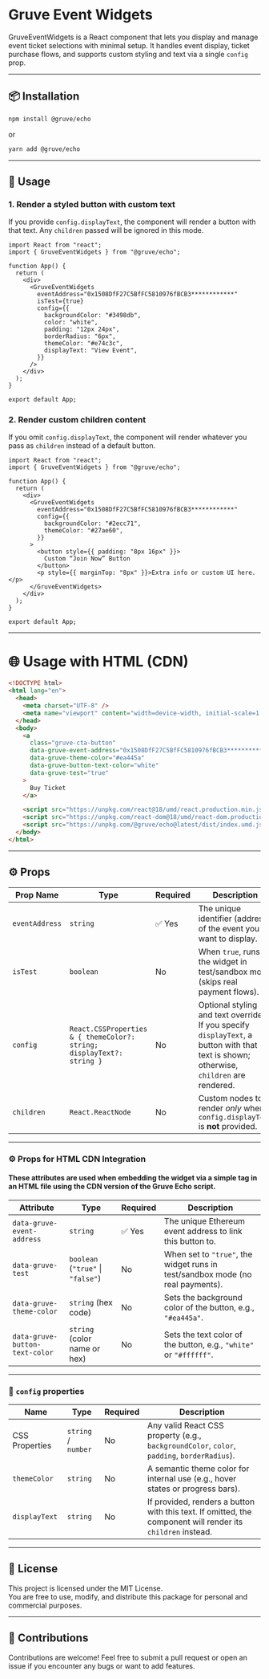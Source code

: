# Gruve Event Widgets

GruveEventWidgets is a React component that lets you display and manage event ticket selections with minimal setup. It handles event display, ticket purchase flows, and supports custom styling and text via a single `config` prop.

---

## 📦 Installation

```bash
npm install @gruve/echo
```

or

```bash
yarn add @gruve/echo
```

---

## 🚀 Usage

### 1. Render a styled button with custom text

If you provide `config.displayText`, the component will render a button with that text. Any `children` passed will be ignored in this mode.

```tsx
import React from "react";
import { GruveEventWidgets } from "@gruve/echo";

function App() {
  return (
    <div>
      <GruveEventWidgets
        eventAddress="0x1508DfF27C5BfFC5810976fBCB3************"
        isTest={true}
        config={{
          backgroundColor: "#3498db",
          color: "white",
          padding: "12px 24px",
          borderRadius: "6px",
          themeColor: "#e74c3c",
          displayText: "View Event",
        }}
      />
    </div>
  );
}

export default App;
```

### 2. Render custom children content

If you omit `config.displayText`, the component will render whatever you pass as `children` instead of a default button.

```tsx
import React from "react";
import { GruveEventWidgets } from "@gruve/echo";

function App() {
  return (
    <div>
      <GruveEventWidgets
        eventAddress="0x1508DfF27C5BfFC5810976fBCB3************"
        config={{
          backgroundColor: "#2ecc71",
          themeColor: "#27ae60",
        }}
      >
        <button style={{ padding: "8px 16px" }}>
          Custom “Join Now” Button
        </button>
        <p style={{ marginTop: "8px" }}>Extra info or custom UI here.</p>
      </GruveEventWidgets>
    </div>
  );
}

export default App;
```

---

# 🌐 Usage with HTML (CDN)

```html
<!DOCTYPE html>
<html lang="en">
  <head>
    <meta charset="UTF-8" />
    <meta name="viewport" content="width=device-width, initial-scale=1.0" />
  </head>
  <body>
    <a
      class="gruve-cta-button"
      data-gruve-event-address="0x1508DfF27C5BfFC5810976fBCB3************"
      data-gruve-theme-color="#ea445a"
      data-gruve-button-text-color="white"
      data-gruve-test="true"
    >
      Buy Ticket
    </a>

    <script src="https://unpkg.com/react@18/umd/react.production.min.js"></script>
    <script src="https://unpkg.com/react-dom@18/umd/react-dom.production.min.js"></script>
    <script src="https://unpkg.com/@gruve/echo@latest/dist/index.umd.js"></script>
  </body>
</html>
```

---

## ⚙️ Props

| Prop Name      | Type                                                                  | Required | Description                                                                                                                              |
| -------------- | --------------------------------------------------------------------- | -------- | ---------------------------------------------------------------------------------------------------------------------------------------- |
| `eventAddress` | `string`                                                              | ✅ Yes   | The unique identifier (address) of the event you want to display.                                                                        |
| `isTest`       | `boolean`                                                             | No       | When `true`, runs the widget in test/sandbox mode (skips real payment flows).                                                            |
| `config`       | `React.CSSProperties & { themeColor?: string; displayText?: string }` | No       | Optional styling and text overrides. If you specify `displayText`, a button with that text is shown; otherwise, `children` are rendered. |
| `children`     | `React.ReactNode`                                                     | No       | Custom nodes to render _only_ when `config.displayText` is **not** provided.                                                             |

---

### ⚙️ Props for HTML CDN Integration

#### These attributes are used when embedding the widget via a simple <a> tag in an HTML file using the CDN version of the Gruve Echo script.

| Attribute                      | Type                              | Required | Description                                                                    |
| ------------------------------ | --------------------------------- | -------- | ------------------------------------------------------------------------------ |
| `data-gruve-event-address`     | `string`                          | ✅ Yes   | The unique Ethereum event address to link this button to.                      |
| `data-gruve-test`              | `boolean` (`"true"` \| `"false"`) | No       | When set to `"true"`, the widget runs in test/sandbox mode (no real payments). |
| `data-gruve-theme-color`       | `string` (hex code)               | No       | Sets the background color of the button, e.g., `"#ea445a"`.                    |
| `data-gruve-button-text-color` | `string` (color name or hex)      | No       | Sets the text color of the button, e.g., `"white"` or `"#ffffff"`.             |

---

### 📐 `config` properties

| Name           | Type                | Required | Description                                                                                                 |
| -------------- | ------------------- | -------- | ----------------------------------------------------------------------------------------------------------- |
| CSS Properties | `string` / `number` | No       | Any valid React CSS property (e.g., `backgroundColor`, `color`, `padding`, `borderRadius`).                 |
| `themeColor`   | `string`            | No       | A semantic theme color for internal use (e.g., hover states or progress bars).                              |
| `displayText`  | `string`            | No       | If provided, renders a button with this text. If omitted, the component will render its `children` instead. |

---

## 📜 License

This project is licensed under the MIT License.  
You are free to use, modify, and distribute this package for personal and commercial purposes.

---

## 🤝 Contributions

Contributions are welcome! Feel free to submit a pull request or open an issue if you encounter any bugs or want to add features.

```

```
